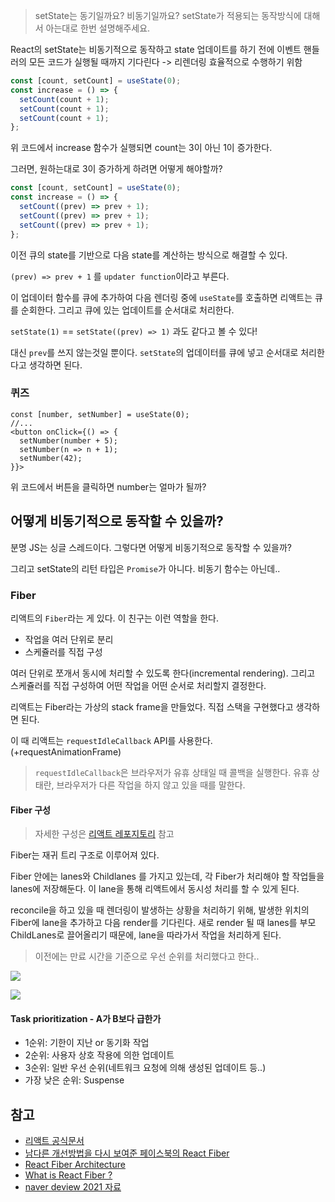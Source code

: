 > setState는 동기일까요? 비동기일까요? setState가 적용되는 동작방식에 대해서 아는대로 한번 설명해주세요.

React의 setState는 비동기적으로 동작하고 state 업데이트를 하기 전에 이벤트 핸들러의 모든 코드가 실행될 때까지 기다린다 -> 리렌더링 효율적으로 수행하기 위함

```jsx
const [count, setCount] = useState(0);
const increase = () => {
  setCount(count + 1);
  setCount(count + 1);
  setCount(count + 1);
};
```

위 코드에서 increase 함수가 실행되면 count는 3이 아닌 1이 증가한다.

그러면, 원하는대로 3이 증가하게 하려면 어떻게 해야할까?

```jsx
const [count, setCount] = useState(0);
const increase = () => {
  setCount((prev) => prev + 1);
  setCount((prev) => prev + 1);
  setCount((prev) => prev + 1);
};
```

이전 큐의 state를 기반으로 다음 state를 계산하는 방식으로 해결할 수 있다.

`(prev) => prev + 1` 를 `updater function`이라고 부른다.

이 업데이터 함수를 큐에 추가하여 다음 렌더링 중에 `useState`를 호출하면 리액트는 큐를 순회한다. 그리고 큐에 있는 업데이트를 순서대로 처리한다.

`setState(1)` == `setState((prev) => 1)` 과도 같다고 볼 수 있다!

대신 `prev`를 쓰지 않는것일 뿐이다. `setState`의 업데이터를 큐에 넣고 순서대로 처리한다고 생각하면 된다.

### 퀴즈

```tsx
const [number, setNumber] = useState(0);
//...
<button onClick={() => {
  setNumber(number + 5);
  setNumber(n => n + 1);
  setNumber(42);
}}>
```

위 코드에서 버튼을 클릭하면 number는 얼마가 될까?

## 어떻게 비동기적으로 동작할 수 있을까?

분명 JS는 싱글 스레드이다. 그렇다면 어떻게 비동기적으로 동작할 수 있을까?

그리고 setState의 리턴 타입은 `Promise`가 아니다. 비동기 함수는 아닌데..

### Fiber

리액트의 `Fiber`라는 게 있다. 이 친구는 이런 역할을 한다.

- 작업을 여러 단위로 분리
- 스케쥴러를 직접 구성

여러 단위로 쪼개서 동시에 처리할 수 있도록 한다(incremental rendering). 그리고 스케쥴러를 직접 구성하여 어떤 작업을 어떤 순서로 처리할지 결정한다.

리액트는 Fiber라는 가상의 stack frame을 만들었다. 직접 스택을 구현했다고 생각하면 된다.

이 때 리액트는 `requestIdleCallback` API를 사용한다. (+requestAnimationFrame)

> `requestIdleCallback`은 브라우저가 유휴 상태일 때 콜백을 실행한다. 유휴 상태란, 브라우저가 다른 작업을 하지 않고 있을 때를 말한다.

#### Fiber 구성

> 자세한 구성은 [리액트 레포지토리](https://github.com/facebook/react/blob/main/packages/react-reconciler/src/ReactInternalTypes.js) 참고

Fiber는 재귀 트리 구조로 이루어져 있다.

Fiber 안에는 lanes와 Childlanes 를 가지고 있는데, 각 Fiber가 처리해야 할 작업들을 lanes에 저장해둔다. 이 lane을 통해 리액트에서 동시성 처리를 할 수 있게 된다.

reconcile을 하고 있을 때 렌더링이 발생하는 상황을 처리하기 위해, 발생한 위치의 Fiber에 lane을 추가하고 다음 render를 기다린다. 새로 render 될 때 lanes를 부모 ChildLanes로 끌어올리기 때문에, lane을 따라가서 작업을 처리하게 된다.

> 이전에는 만료 시간을 기준으로 우선 순위를 처리했다고 한다..

![](https://file.notion.so/f/s/2331a370-4e02-4240-804f-fa7e396e45c7/Untitled.png?id=56821759-73c4-4dc7-bfbb-bf5316c138e2&table=block&spaceId=ff6e767e-24d6-4f3f-815f-eead208f6522&expirationTimestamp=1689940800000&signature=_-Ini5nOdiyqP6poKFrZnVqsdLRFMACxTmFYS839ckc&downloadName=Untitled.png)

![](https://file.notion.so/f/s/ca74ffed-c7b4-4668-b27b-a11ca8ffa664/Untitled.png?id=18ebfb7a-d739-41df-8c67-44d195ffb505&table=block&spaceId=ff6e767e-24d6-4f3f-815f-eead208f6522&expirationTimestamp=1689940800000&signature=LqOVRY5zXy0NubX0xmQEzADr-dLuihsLBOgZuBE4zxA&downloadName=Untitled.png)



#### Task prioritization - A가 B보다 급한가

- 1순위: 기한이 지난 or 동기화 작업
- 2순위: 사용자 상호 작용에 의한 업데이트
- 3순위: 일반 우선 순위(네트워크 요청에 의해 생성된 업데이트 등..)
- 가장 낮은 순위: Suspense

## 참고

- [리액트 공식문서](https://react.dev/learn/queueing-a-series-of-state-updates)
- [남다른 개선방법을 다시 보여준 페이스북의 React Fiber](https://www.theteams.kr/teams/7792/post/70621)
- [React Fiber Architecture](https://immigration9.github.io/react/2021/05/29/react-fiber-architecture.html)
- [What is React Fiber ?](https://giamir.com/what-is-react-fiber)
- [naver deview 2021 자료](<https://deview.kr/data/deview/session/attach/1_Inside%20React%20(%E1%84%83%E1%85%A9%E1%86%BC%E1%84%89%E1%85%B5%E1%84%89%E1%85%A5%E1%86%BC%E1%84%8B%E1%85%B3%E1%86%AF%20%E1%84%80%E1%85%AE%E1%84%92%E1%85%A7%E1%86%AB%E1%84%92%E1%85%A1%E1%84%82%E1%85%B3%E1%86%AB%20%E1%84%80%E1%85%B5%E1%84%89%E1%85%AE%E1%86%AF).pdf>)
